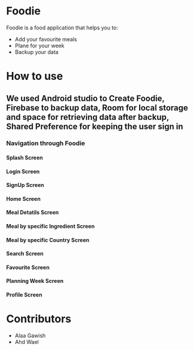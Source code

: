 # Foodie
Foodie is a food application that helps you to:
+ Add your favourite meals
+ Plane for your week
+ Backup your data

# How to use
## We used Android studio to Create Foodie, Firebase to backup data, Room for local storage and space for retrieving data after backup, Shared Preference for keeping the user sign in

### Navigation through Foodie

#### Splash Screen

#### Login Screen 

#### SignUp Screen 

#### Home Screen 

#### Meal Detatils Screen

#### Meal by specific Ingredient Screen

#### Meal by specific Country Screen

#### Search Screen 

#### Favourite Screen 

#### Planning Week Screen 

#### Profile Screen 

# Contributors
+ Alaa Gawish
+ Ahd Wael
